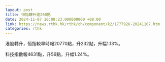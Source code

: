 ```yaml
---
layout: post
title: 恒指轉升逾200點
date: 2024-11-07 10:08:23.000000000 +08:00
link: https://news.rthk.hk/rthk/ch/component/k2/1777926-20241107.htm
categories: rthk
---
```


港股轉升，恒指較早時報20770點，升232點，升幅1.13%。

科技指數報4631點，升56點，升幅1.24%。
